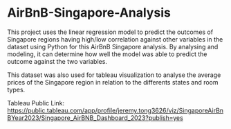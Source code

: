 # AirBnB-Singapore-Analysis

This project uses the linear regression model to predict the outcomes of Singapore regions having high/low correlation against other variables in the dataset using Python for this AirBnB Singapore analysis. By analysing and modeling, it can determine how well the model was able to predict the outcome against the two variables. 

This dataset was also used for tableau visualization to analyse the average prices of the Singapore region in relation to the differents states and room types.

Tableau Public Link: https://public.tableau.com/app/profile/jeremy.tong3626/viz/SingaporeAirBnBYear2023/Singapore_AirBNB_Dashboard_2023?publish=yes
